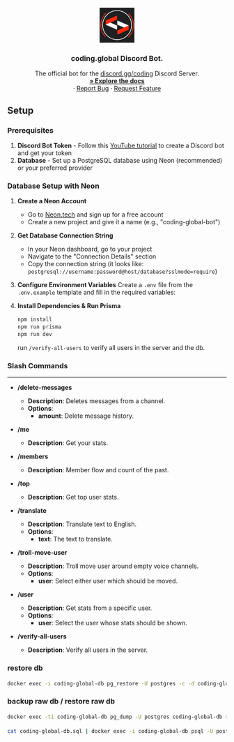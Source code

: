 <p align="center">
  <a href="https://github.com/0-don/coding.global-bot">
    <img src="https://raw.githubusercontent.com/0-don/coding.global-web/master/public/images/logo_512.gif" alt="Logo" width="80" height="80">
  </a>

  <h3 align="center">coding.global Discord Bot.</h3>

  <p align="center">
    The official bot for the <a href="https://discord.gg/coding">discord.gg/coding</a> Discord Server.
    <br />
    <a href="#about-the-bot"><strong>» Explore the docs</strong></a>
    <br />
    ·
    <a href="https://github.com/0-don/coding.global-bot/issues">Report Bug</a>
    ·
    <a href="https://github.com/0-don/coding.global-bot/issues">Request Feature</a>
  </p>
</p>

## Setup

### Prerequisites

1. **Discord Bot Token** - Follow this [YouTube tutorial](https://www.youtube.com/watch?v=aI4OmIbkJH8) to create a Discord bot and get your token
2. **Database** - Set up a PostgreSQL database using Neon (recommended) or your preferred provider

### Database Setup with Neon

1. **Create a Neon Account**
   - Go to [Neon.tech](https://neon.tech) and sign up for a free account
   - Create a new project and give it a name (e.g., "coding-global-bot")

2. **Get Database Connection String**
   - In your Neon dashboard, go to your project
   - Navigate to the "Connection Details" section
   - Copy the connection string (it looks like: `postgresql://username:password@host/database?sslmode=require`)

3. **Configure Environment Variables**
   Create a `.env` file from the `.env.example` template and fill in the required variables:

4. **Install Dependencies & Run Prisma**
    ```sh
    npm install
    npm run prisma
    npm run dev
    ```
    run `/verify-all-users` to verify all users in the server and the db.

### Slash Commands

---

- **/delete-messages**
  - **Description**: Deletes messages from a channel.
  - **Options**:
    - **amount**: Delete message history.

- **/me**
  - **Description**: Get your stats.

- **/members**
  - **Description**: Member flow and count of the past.

- **/top**
  - **Description**: Get top user stats.

- **/translate**
  - **Description**: Translate text to English.
  - **Options**:
    - **text**: The text to translate.

- **/troll-move-user**
  - **Description**: Troll move user around empty voice channels.
  - **Options**:
    - **user**: Select either user which should be moved.

- **/user**
  - **Description**: Get stats from a specific user.
  - **Options**:
    - **user**: Select the user whose stats should be shown.

- **/verify-all-users**
  - **Description**: Verify all users in the server.

### restore db

```sh
docker exec -i coding-global-db pg_restore -U postgres -c -d coding-global-db -v < ~/coding-global-db-latest.sql.gz
```

### backup raw db / restore raw db

```sh
docker exec -ti coding-global-db pg_dump -U postgres coding-global-db > coding-global-db.sql

cat coding-global-db.sql | docker exec -i coding-global-db psql -U postgres -d coding-global-db
```

<!-- SELECT last_value FROM public."GuildVoiceEvents_id_seq"; -->
<!-- SELECT setval('public."GuildVoiceEvents_id_seq"', 51980, false); -->
<!-- GIT_COMMITTER_DATE="2024-06-09T12:00:00" git commit --amend --no-edit --date "2024-06-09T12:00:00" -->
